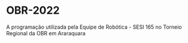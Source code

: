 # OBR-2022
A programação utilizada pela Equipe de Robótica - SESI 165 no Torneio Regional da OBR em Araraquara
